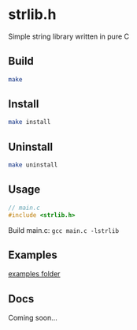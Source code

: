 # strlib.h
Simple string library written in pure C
## Build
```bash
make
```
## Install
```bash
make install
```
## Uninstall
```bash
make uninstall
```
## Usage
```c
// main.c
#include <strlib.h>
```
Build main.c:
```gcc main.c -lstrlib```

## Examples
<a href="./examples">examples folder</a>

## Docs
Coming soon...
